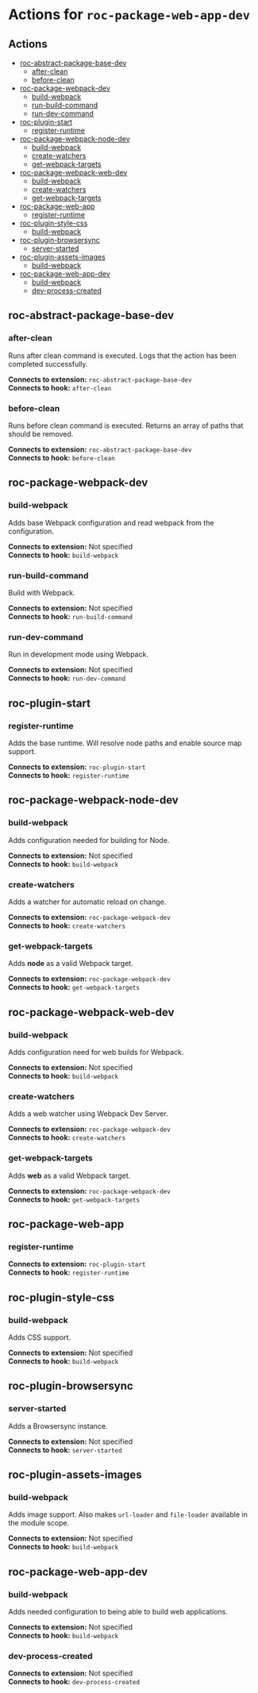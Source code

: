 # Actions for `roc-package-web-app-dev`

## Actions
* [roc-abstract-package-base-dev](#roc-abstract-package-base-dev)
  * [after-clean](#after-clean)
  * [before-clean](#before-clean)
* [roc-package-webpack-dev](#roc-package-webpack-dev)
  * [build-webpack](#build-webpack)
  * [run-build-command](#run-build-command)
  * [run-dev-command](#run-dev-command)
* [roc-plugin-start](#roc-plugin-start)
  * [register-runtime](#register-runtime)
* [roc-package-webpack-node-dev](#roc-package-webpack-node-dev)
  * [build-webpack](#build-webpack-1)
  * [create-watchers](#create-watchers)
  * [get-webpack-targets](#get-webpack-targets)
* [roc-package-webpack-web-dev](#roc-package-webpack-web-dev)
  * [build-webpack](#build-webpack-2)
  * [create-watchers](#create-watchers-1)
  * [get-webpack-targets](#get-webpack-targets-1)
* [roc-package-web-app](#roc-package-web-app)
  * [register-runtime](#register-runtime-1)
* [roc-plugin-style-css](#roc-plugin-style-css)
  * [build-webpack](#build-webpack-3)
* [roc-plugin-browsersync](#roc-plugin-browsersync)
  * [server-started](#server-started)
* [roc-plugin-assets-images](#roc-plugin-assets-images)
  * [build-webpack](#build-webpack-4)
* [roc-package-web-app-dev](#roc-package-web-app-dev)
  * [build-webpack](#build-webpack-5)
  * [dev-process-created](#dev-process-created)

## roc-abstract-package-base-dev

### after-clean

Runs after clean command is executed. Logs that the action has been completed successfully.

__Connects to extension:__ `roc-abstract-package-base-dev`  
__Connects to hook:__ `after-clean`  

### before-clean

Runs before clean command is executed. Returns an array of paths that should be removed.

__Connects to extension:__ `roc-abstract-package-base-dev`  
__Connects to hook:__ `before-clean`  

## roc-package-webpack-dev

### build-webpack

Adds base Webpack configuration and read webpack from the configuration.

__Connects to extension:__ Not specified  
__Connects to hook:__ `build-webpack`  

### run-build-command

Build with Webpack.

__Connects to extension:__ Not specified  
__Connects to hook:__ `run-build-command`  

### run-dev-command

Run in development mode using Webpack.

__Connects to extension:__ Not specified  
__Connects to hook:__ `run-dev-command`  

## roc-plugin-start

### register-runtime

Adds the base runtime. Will resolve node paths and enable source map support.

__Connects to extension:__ `roc-plugin-start`  
__Connects to hook:__ `register-runtime`  

## roc-package-webpack-node-dev

### build-webpack

Adds configuration needed for building for Node.

__Connects to extension:__ Not specified  
__Connects to hook:__ `build-webpack`  

### create-watchers

Adds a watcher for automatic reload on change.

__Connects to extension:__ `roc-package-webpack-dev`  
__Connects to hook:__ `create-watchers`  

### get-webpack-targets

Adds __node__ as a valid Webpack target.

__Connects to extension:__ `roc-package-webpack-dev`  
__Connects to hook:__ `get-webpack-targets`  

## roc-package-webpack-web-dev

### build-webpack

Adds configuration need for web builds for Webpack.

__Connects to extension:__ Not specified  
__Connects to hook:__ `build-webpack`  

### create-watchers

Adds a web watcher using Webpack Dev Server.

__Connects to extension:__ `roc-package-webpack-dev`  
__Connects to hook:__ `create-watchers`  

### get-webpack-targets

Adds __web__ as a valid Webpack target.

__Connects to extension:__ `roc-package-webpack-dev`  
__Connects to hook:__ `get-webpack-targets`  

## roc-package-web-app

### register-runtime

__Connects to extension:__ `roc-plugin-start`  
__Connects to hook:__ `register-runtime`  

## roc-plugin-style-css

### build-webpack

Adds CSS support.

__Connects to extension:__ Not specified  
__Connects to hook:__ `build-webpack`  

## roc-plugin-browsersync

### server-started

Adds a Browsersync instance.

__Connects to extension:__ Not specified  
__Connects to hook:__ `server-started`  

## roc-plugin-assets-images

### build-webpack

Adds image support. Also makes `url-loader` and `file-loader` available in the module scope.

__Connects to extension:__ Not specified  
__Connects to hook:__ `build-webpack`  

## roc-package-web-app-dev

### build-webpack

Adds needed configuration to being able to build web applications.

__Connects to extension:__ Not specified  
__Connects to hook:__ `build-webpack`  

### dev-process-created

__Connects to extension:__ Not specified  
__Connects to hook:__ `dev-process-created`  
